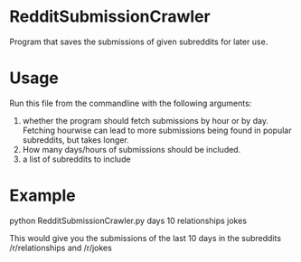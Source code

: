 # RedditSubmissionCrawler
Program that saves the submissions of given subreddits for later use.

# Usage
Run this file from the commandline with the following arguments:
1)  whether the program should fetch submissions by hour or by day. Fetching hourwise can lead to more submissions being found in popular subreddits, but takes longer.
2)  How many days/hours of submissions should be included.
3)  a list of subreddits to include

# Example
python RedditSubmissionCrawler.py days 10 relationships jokes

This would give you the submissions of the last 10 days in the subreddits /r/relationships and /r/jokes
